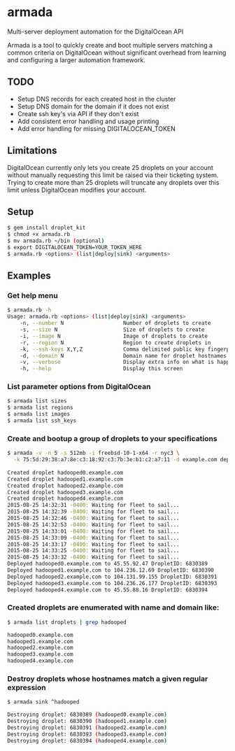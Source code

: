 # armada
Multi-server deployment automation for the DigitalOcean API

Armada is a tool to quickly create and boot multiple servers matching a
common criteria on DigitalOcean without significant overhead from
learning and configuring a larger automation framework.

## TODO

* Setup DNS records for each created host in the cluster
* Setup DNS domain for the domain if it does not exist
* Create ssh key's via API if they don't exist
* Add consistent error handling and usage printing
* Add error handling for missing DIGITALOCEAN_TOKEN

## Limitations

DigitalOcean currently only lets you create 25 droplets on your account
without manually requesting this limit be raised via their ticketing
system.  Trying to create more than 25 droplets will truncate any
droplets over this limit unless DigitalOcean modifies your account.

## Setup

```sh
$ gem install droplet_kit
$ chmod +x armada.rb
$ mv armada.rb ~/bin (optional)
$ export DIGITALOCEAN_TOKEN=YOUR_TOKEN_HERE
$ armada.rb <options> (list|deploy|sink) <arguments>
```

## Examples

### Get help menu

```sh
$ armada.rb -h
Usage: armada.rb <options> (list|deploy|sink) <arguments>
    -n, --number N                   Number of droplets to create
    -s, --size N                     Size of droplets to create
    -i, --image N                    Image of droplets to create
    -r, --region N                   Region to create droplets in
    -k, --ssh-keys X,Y,Z             Comma delimited public key fingerprints
    -d, --domain N                   Domain name for droplet hostnames
    -v, --verbose                    Display extra info on what is happening
    -h, --help                       Display this screen
```

### List parameter options from DigitalOcean

```sh
$ armada list sizes
$ armada list regions
$ armada list images
$ armada list ssh_keys
```

### Create and bootup a group of droplets to your specifications

```sh
$ armada -v -n 5 -s 512mb -i freebsd-10-1-x64 -r nyc3 \
  -k 75:5d:29:38:a7:8e:c3:18:92:c3:7b:3e:b1:c2:a7:11 -d example.com deploy hadooped
  
Created droplet hadooped0.example.com
Created droplet hadooped1.example.com
Created droplet hadooped2.example.com
Created droplet hadooped3.example.com
Created droplet hadooped4.example.com
2015-08-25 14:32:31 -0400: Waiting for fleet to sail...
2015-08-25 14:32:39 -0400: Waiting for fleet to sail...
2015-08-25 14:32:46 -0400: Waiting for fleet to sail...
2015-08-25 14:32:53 -0400: Waiting for fleet to sail...
2015-08-25 14:33:01 -0400: Waiting for fleet to sail...
2015-08-25 14:33:09 -0400: Waiting for fleet to sail...
2015-08-25 14:33:17 -0400: Waiting for fleet to sail...
2015-08-25 14:33:25 -0400: Waiting for fleet to sail...
2015-08-25 14:33:32 -0400: Waiting for fleet to sail...
Deployed hadooped0.example.com to 45.55.92.47 DropletID: 6830389
Deployed hadooped1.example.com to 104.236.12.69 DropletID: 6830390
Deployed hadooped2.example.com to 104.131.99.155 DropletID: 6830391
Deployed hadooped3.example.com to 104.236.26.177 DropletID: 6830393
Deployed hadooped4.example.com to 45.55.88.16 DropletID: 6830394
```

### Created droplets are enumerated with name and domain like:

```sh
$ armada list droplets | grep hadooped

hadooped0.example.com
hadooped1.example.com
hadooped2.example.com
hadooped3.example.com
hadooped4.example.com
```

### Destroy droplets whose hostnames match a given regular expression

```sh
$ armada sink ^hadooped

Destroying droplet: 6830389 (hadooped0.example.com)
Destroying droplet: 6830390 (hadooped1.example.com)
Destroying droplet: 6830391 (hadooped2.example.com)
Destroying droplet: 6830393 (hadooped3.example.com)
Destroying droplet: 6830394 (hadooped4.example.com)
```

